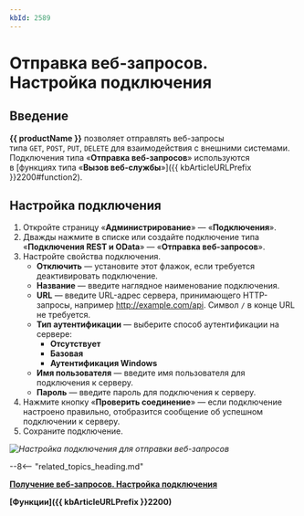 ```yaml
---
kbId: 2589
---
```


# Отправка веб-запросов. Настройка подключения

## Введение

**{{ productName }}** позволяет отправлять веб-запросы типа `GET`, `POST`, `PUT`, `DELETE` для взаимодействия с внешними системами. Подключения типа «**Отправка веб-запросов**» используются в [функциях типа «**Вызов веб-службы**»]({{ kbArticleURLPrefix }}2200#function2).

## Настройка подключения

1. Откройте страницу «**Администрирование**» — «**Подключения**».
2. Дважды нажмите в списке или создайте подключение типа «**Подключения REST и OData**» — «**Отправка веб-запросов**».
3. Настройте свойства подключения.
    - **Отключить** — установите этот флажок, если требуется деактивировать подключение.
    - **Название** — введите наглядное наименование подключения.
    - **URL** — введите URL-адрес сервера, принимающего HTTP-запросы, например http://example.com/api. Символ `/` в конце URL не требуется.
    - **Тип аутентификации** — выберите способ аутентификации на сервере:  
        - **Отсутствует**
        - **Базовая**
        - **Аутентификация Windows**
    - **Имя пользователя** — введите имя пользователя для подключения к серверу.
    - **Пароль** — введите пароль для подключения к серверу.
4. Нажмите кнопку «**Проверить соединение**» — если подключение настроено правильно, отобразится сообщение об успешном подключении к серверу.
5. Сохраните подключение.

_![Настройка подключения для отправки веб-запросов](send_inquiry_connection_settings.png)_

--8<-- "related_topics_heading.md"

**[Получение веб-запросов. Настройка подключения](get_connection.md)**

**[Функции]({{ kbArticleURLPrefix }}2200)**
